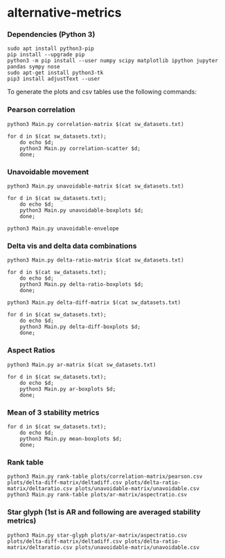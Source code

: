 # alternative-metrics

### Dependencies (Python 3)
```
sudo apt install python3-pip
pip install --upgrade pip
python3 -m pip install --user numpy scipy matplotlib ipython jupyter pandas sympy nose
sudo apt-get install python3-tk
pip3 install adjustText --user
```
To generate the plots and csv tables use the following commands:
### Pearson correlation

```
python3 Main.py correlation-matrix $(cat sw_datasets.txt)
```

```
for d in $(cat sw_datasets.txt); 
    do echo $d; 
    python3 Main.py correlation-scatter $d; 
    done;
```

### Unavoidable movement

```
python3 Main.py unavoidable-matrix $(cat sw_datasets.txt)
```

```
for d in $(cat sw_datasets.txt); 
    do echo $d; 
    python3 Main.py unavoidable-boxplots $d; 
    done;
```

```    
python3 Main.py unavoidable-envelope
```

### Delta vis and delta data combinations

```
python3 Main.py delta-ratio-matrix $(cat sw_datasets.txt)
```

```
for d in $(cat sw_datasets.txt); 
    do echo $d; 
    python3 Main.py delta-ratio-boxplots $d; 
    done;
```

```
python3 Main.py delta-diff-matrix $(cat sw_datasets.txt)
```

```
for d in $(cat sw_datasets.txt); 
    do echo $d; 
    python3 Main.py delta-diff-boxplots $d; 
    done;
```

### Aspect Ratios
```
python3 Main.py ar-matrix $(cat sw_datasets.txt)
```

```
for d in $(cat sw_datasets.txt); 
    do echo $d; 
    python3 Main.py ar-boxplots $d; 
    done;
```

### Mean of 3 stability metrics
```
for d in $(cat sw_datasets.txt); 
    do echo $d; 
    python3 Main.py mean-boxplots $d; 
    done;
```

### Rank table
```
python3 Main.py rank-table plots/correlation-matrix/pearson.csv plots/delta-diff-matrix/deltadiff.csv plots/delta-ratio-matrix/deltaratio.csv plots/unavoidable-matrix/unavoidable.csv
python3 Main.py rank-table plots/ar-matrix/aspectratio.csv
```

### Star glyph (1st is AR and following are averaged stability metrics)
```
python3 Main.py star-glyph plots/ar-matrix/aspectratio.csv plots/delta-diff-matrix/deltadiff.csv plots/delta-ratio-matrix/deltaratio.csv plots/unavoidable-matrix/unavoidable.csv
```